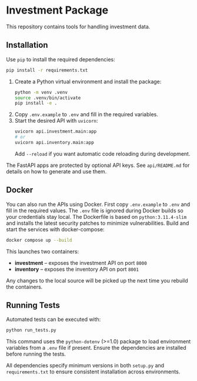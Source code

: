 # Investment Package

This repository contains tools for handling investment data.

## Installation

Use `pip` to install the required dependencies:

```bash
pip install -r requirements.txt
```

1. Create a Python virtual environment and install the package:
   ```bash
   python -m venv .venv
   source .venv/bin/activate
   pip install -e .
   ```
2. Copy `.env.example` to `.env` and fill in the required variables.
3. Start the desired API with `uvicorn`:
   ```bash
   uvicorn api.investment.main:app
   # or
   uvicorn api.inventory.main:app
   ```
   Add `--reload` if you want automatic code reloading during development.

The FastAPI apps are protected by optional API keys. See `api/README.md` for details on how to generate and use them.

## Docker

You can also run the APIs using Docker. First copy `.env.example` to `.env` and fill
in the required values. The `.env` file is ignored during Docker builds so your
credentials stay local. The Dockerfile is based on `python:3.11.4-slim` and
installs the latest security patches to minimize vulnerabilities. Build and start the services with
docker-compose:

```bash
docker compose up --build
```

This launches two containers:

- **investment** – exposes the investment API on port `8000`
- **inventory** – exposes the inventory API on port `8001`

Any changes to the local source will be picked up the next time you rebuild the
containers.

## Running Tests

Automated tests can be executed with:

```bash
python run_tests.py
```

This command uses the `python-dotenv` (>=1.0) package to load environment
variables from a `.env` file if present. Ensure the dependencies are
installed before running the tests.

All dependencies specify minimum versions in both `setup.py` and
`requirements.txt` to ensure consistent installation across environments.
